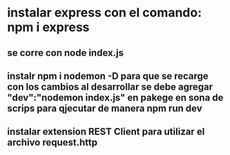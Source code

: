 # instalar express con el comando: npm i express

## se corre con node index.js

## instalr npm i nodemon -D para que se recarge con los cambios al desarrollar se debe agregar "dev":"nodemon index.js" en pakege en sona de scrips para qjecutar de manera npm run dev

## instalar extension REST Client para utilizar el archivo request.http
